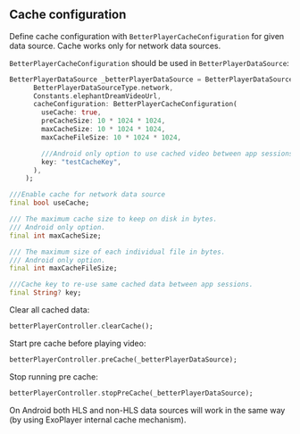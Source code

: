## Cache configuration
Define cache configuration with `BetterPlayerCacheConfiguration` for given data source. Cache works only for network data sources.

`BetterPlayerCacheConfiguration` should be used in `BetterPlayerDataSource`:

```dart
BetterPlayerDataSource _betterPlayerDataSource = BetterPlayerDataSource(
      BetterPlayerDataSourceType.network,
      Constants.elephantDreamVideoUrl,
      cacheConfiguration: BetterPlayerCacheConfiguration(
        useCache: true,
        preCacheSize: 10 * 1024 * 1024,
        maxCacheSize: 10 * 1024 * 1024,
        maxCacheFileSize: 10 * 1024 * 1024,

        ///Android only option to use cached video between app sessions
        key: "testCacheKey",
      ),
    );
```

```dart
///Enable cache for network data source
final bool useCache;

/// The maximum cache size to keep on disk in bytes.
/// Android only option.
final int maxCacheSize;

/// The maximum size of each individual file in bytes.
/// Android only option.
final int maxCacheFileSize;

///Cache key to re-use same cached data between app sessions.
final String? key;
```

Clear all cached data:
```dart
betterPlayerController.clearCache();
```

Start pre cache before playing video:
```dart
betterPlayerController.preCache(_betterPlayerDataSource);
```

Stop running pre cache:
```dart
betterPlayerController.stopPreCache(_betterPlayerDataSource);
```

On Android both HLS and non-HLS data sources will work in the same way (by using ExoPlayer internal cache mechanism).

